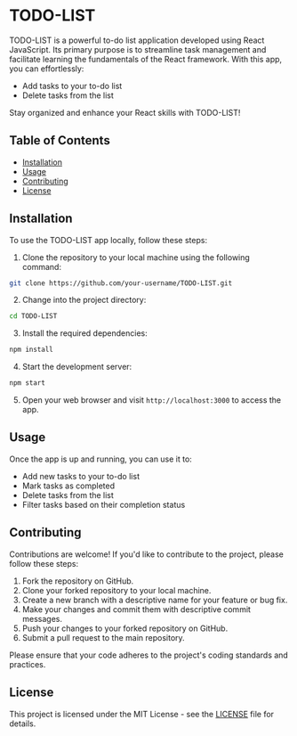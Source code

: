 
# TODO-LIST

TODO-LIST is a powerful to-do list application developed using React JavaScript. Its primary purpose is to streamline task management and facilitate learning the fundamentals of the React framework. With this app, you can effortlessly:

- Add tasks to your to-do list
- Delete tasks from the list

Stay organized and enhance your React skills with TODO-LIST!

## Table of Contents

- [Installation](#installation)
- [Usage](#usage)
- [Contributing](#contributing)
- [License](#license)

## Installation

To use the TODO-LIST app locally, follow these steps:

1. Clone the repository to your local machine using the following command:

```bash
git clone https://github.com/your-username/TODO-LIST.git
```

2. Change into the project directory:

```bash
cd TODO-LIST
```

3. Install the required dependencies:

```bash
npm install
```

4. Start the development server:

```bash
npm start
```

5. Open your web browser and visit `http://localhost:3000` to access the app.

## Usage

Once the app is up and running, you can use it to:

- Add new tasks to your to-do list
- Mark tasks as completed
- Delete tasks from the list
- Filter tasks based on their completion status

## Contributing

Contributions are welcome! If you'd like to contribute to the project, please follow these steps:

1. Fork the repository on GitHub.
2. Clone your forked repository to your local machine.
3. Create a new branch with a descriptive name for your feature or bug fix.
4. Make your changes and commit them with descriptive commit messages.
5. Push your changes to your forked repository on GitHub.
6. Submit a pull request to the main repository.

Please ensure that your code adheres to the project's coding standards and practices.

## License

This project is licensed under the MIT License - see the [LICENSE](LICENSE) file for details.
